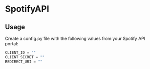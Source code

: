 # SpotifyAPI

## Usage

Create a config.py file with the following values from your Spotify API portal:

```python
CLIENT_ID = ""
CLIENT_SECRET = ""
REDIRECT_URI = ""
```
